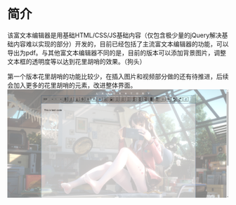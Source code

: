 # 简介
该富文本编辑器是用基础HTML/CSS/JS基础内容（仅包含极少量的jQuery解决基础内容难以实现的部分）开发的，目前已经包括了主流富文本编辑器的功能，可以导出为pdf。与其他富文本编辑器不同的是，目前的版本可以添加背景图片，调整文本框的透明度等以达到花里胡哨的效果。（狗头）

第一个版本花里胡哨的功能比较少，在插入图片和视频部分做的还有待推进，后续会加入更多的花里胡哨的元素，改进整体界面。
 ![image](https://github.com/lyf0811/MyMarkDownEditor/blob/master/demo.png)
